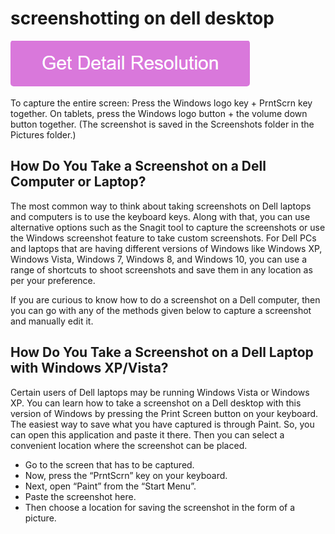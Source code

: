 # screenshotting on dell desktop

[![screenshotting on dell desktop](gett-stateed.png)](https://github.com/techviraal/screenshotting.on.dell.desktop)

To capture the entire screen: Press the Windows logo key + PrntScrn key together. On tablets, press the Windows logo button + the volume down button together. (The screenshot is saved in the Screenshots folder in the Pictures folder.)

## How Do You Take a Screenshot on a Dell Computer or Laptop?

The most common way to think about taking screenshots on Dell laptops and computers is to use the keyboard keys. Along with that, you can use alternative options such as the Snagit tool to capture the screenshots or use the Windows screenshot feature to take custom screenshots. For Dell PCs and laptops that are having different versions of Windows like Windows XP, Windows Vista, Windows 7, Windows 8, and Windows 10, you can use a range of shortcuts to shoot screenshots and save them in any location as per your preference.

If you are curious to know how to do a screenshot on a Dell computer, then you can go with any of the methods given below to capture a screenshot and manually edit it.

##  How Do You Take a Screenshot on a Dell Laptop with Windows XP/Vista?

Certain users of Dell laptops may be running Windows Vista or Windows XP. You can learn how to take a screenshot on a Dell desktop with this version of Windows by pressing the Print Screen button on your keyboard. The easiest way to save what you have captured is through Paint. So, you can open this application and paste it there. Then you can select a convenient location where the screenshot can be placed. 

* Go to the screen that has to be captured.
* Now, press the “PrntScrn” key on your keyboard.
* Next, open “Paint” from the “Start Menu”.
* Paste the screenshot here.
* Then choose a location for saving the screenshot in the form of a picture.
